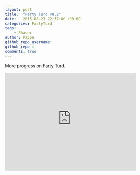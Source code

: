 ```yaml
---
layout: post
title:  "Farty Turd v0.2"
date:   2015-08-23 22:37:00 +00:00
categories: FartyTurd
tags:
	- Phaser
author: Pappa
github_repo_username: 
github_repo : 
comments: true
---
```


More progress on Farty Turd.

<iframe width="420" height="315" src="https://www.youtube.com/embed/K-mMw5msU_U" frameborder="0" allowfullscreen></iframe>